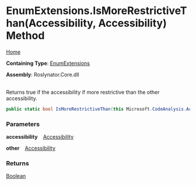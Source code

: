 # EnumExtensions\.IsMoreRestrictiveThan\(Accessibility, Accessibility\) Method

[Home](../../../README.md)

**Containing Type**: [EnumExtensions](../README.md)

**Assembly**: Roslynator\.Core\.dll

\
Returns true if the accessibility if more restrictive than the other accessibility\.

```csharp
public static bool IsMoreRestrictiveThan(this Microsoft.CodeAnalysis.Accessibility accessibility, Microsoft.CodeAnalysis.Accessibility other)
```

### Parameters

**accessibility** &ensp; [Accessibility](https://docs.microsoft.com/en-us/dotnet/api/microsoft.codeanalysis.accessibility)

**other** &ensp; [Accessibility](https://docs.microsoft.com/en-us/dotnet/api/microsoft.codeanalysis.accessibility)

### Returns

[Boolean](https://docs.microsoft.com/en-us/dotnet/api/system.boolean)

